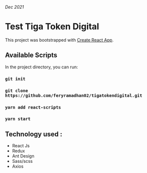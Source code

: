 <i>Dec 2021</i>

# Test Tiga Token Digital

This project was bootstrapped with [Create React App](https://github.com/facebook/create-react-app).

## Available Scripts

In the project directory, you can run:

### `git init`
### `git clone https://github.com/feryramadhan02/tigatokendigital.git`
### `yarn add react-scripts`
### `yarn start`

## Technology used :
- React Js
- Redux
- Ant Design
- Sass/scss
- Axios

